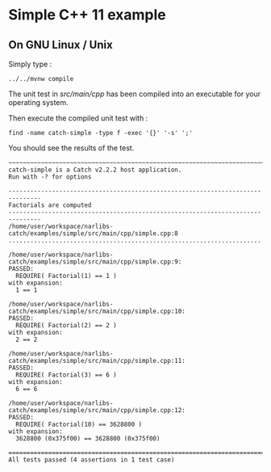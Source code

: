 # Simple C++ 11 example

## On GNU Linux / Unix

Simply type :
```
../../mvnw compile
```
The unit test in *src/main/cpp* has been compiled into an executable for your operating system.

Then execute the compiled unit test with :
```
find -name catch-simple -type f -exec '{}' '-s' ';'
```

You should see the results of the test.

```
~~~~~~~~~~~~~~~~~~~~~~~~~~~~~~~~~~~~~~~~~~~~~~~~~~~~~~~~~~~~~~~~~~~~~~~~~~~~~~~
catch-simple is a Catch v2.2.2 host application.
Run with -? for options

-------------------------------------------------------------------------------
Factorials are computed
-------------------------------------------------------------------------------
/home/user/workspace/narlibs-catch/examples/simple/src/main/cpp/simple.cpp:8
...............................................................................

/home/user/workspace/narlibs-catch/examples/simple/src/main/cpp/simple.cpp:9: 
PASSED:
  REQUIRE( Factorial(1) == 1 )
with expansion:
  1 == 1

/home/user/workspace/narlibs-catch/examples/simple/src/main/cpp/simple.cpp:10: 
PASSED:
  REQUIRE( Factorial(2) == 2 )
with expansion:
  2 == 2

/home/user/workspace/narlibs-catch/examples/simple/src/main/cpp/simple.cpp:11: 
PASSED:
  REQUIRE( Factorial(3) == 6 )
with expansion:
  6 == 6

/home/user/workspace/narlibs-catch/examples/simple/src/main/cpp/simple.cpp:12: 
PASSED:
  REQUIRE( Factorial(10) == 3628800 )
with expansion:
  3628800 (0x375f00) == 3628800 (0x375f00)

===============================================================================
All tests passed (4 assertions in 1 test case)

```